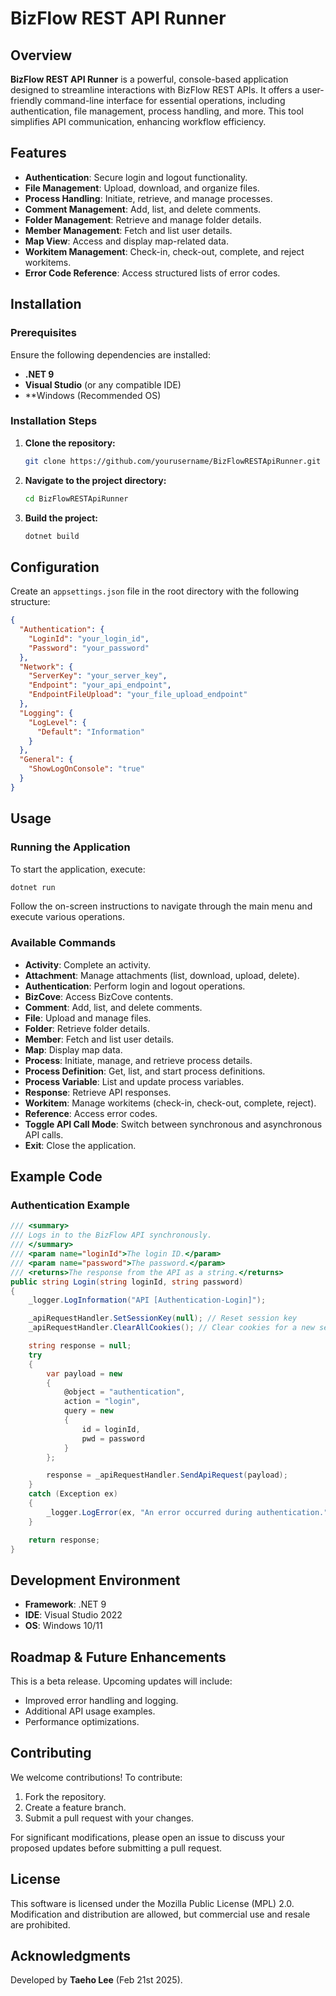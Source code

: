 # BizFlow REST API Runner


## Overview

**BizFlow REST API Runner** is a powerful, console-based application designed to streamline interactions with BizFlow REST APIs. It offers a user-friendly command-line interface for essential operations, including authentication, file management, process handling, and more. This tool simplifies API communication, enhancing workflow efficiency.

## Features

- **Authentication**: Secure login and logout functionality.
- **File Management**: Upload, download, and organize files.
- **Process Handling**: Initiate, retrieve, and manage processes.
- **Comment Management**: Add, list, and delete comments.
- **Folder Management**: Retrieve and manage folder details.
- **Member Management**: Fetch and list user details.
- **Map View**: Access and display map-related data.
- **Workitem Management**: Check-in, check-out, complete, and reject workitems.
- **Error Code Reference**: Access structured lists of error codes.

## Installation

### Prerequisites
Ensure the following dependencies are installed:
- **.NET 9**
- **Visual Studio** (or any compatible IDE)
- **Windows (Recommended OS)

### Installation Steps

1. **Clone the repository:**
   ```sh
   git clone https://github.com/yourusername/BizFlowRESTApiRunner.git
   ```
2. **Navigate to the project directory:**
   ```sh
   cd BizFlowRESTApiRunner
   ```
3. **Build the project:**
   ```sh
   dotnet build
   ```

## Configuration

Create an `appsettings.json` file in the root directory with the following structure:

```json
{
  "Authentication": {
    "LoginId": "your_login_id",
    "Password": "your_password"
  },
  "Network": {
    "ServerKey": "your_server_key",
    "Endpoint": "your_api_endpoint",
    "EndpointFileUpload": "your_file_upload_endpoint"
  },
  "Logging": {
    "LogLevel": {
      "Default": "Information"
    }
  },
  "General": {
    "ShowLogOnConsole": "true"
  }
}
```

## Usage

### Running the Application
To start the application, execute:
```sh
dotnet run
```
Follow the on-screen instructions to navigate through the main menu and execute various operations.

### Available Commands
- **Activity**: Complete an activity.
- **Attachment**: Manage attachments (list, download, upload, delete).
- **Authentication**: Perform login and logout operations.
- **BizCove**: Access BizCove contents.
- **Comment**: Add, list, and delete comments.
- **File**: Upload and manage files.
- **Folder**: Retrieve folder details.
- **Member**: Fetch and list user details.
- **Map**: Display map data.
- **Process**: Initiate, manage, and retrieve process details.
- **Process Definition**: Get, list, and start process definitions.
- **Process Variable**: List and update process variables.
- **Response**: Retrieve API responses.
- **Workitem**: Manage workitems (check-in, check-out, complete, reject).
- **Reference**: Access error codes.
- **Toggle API Call Mode**: Switch between synchronous and asynchronous API calls.
- **Exit**: Close the application.

## Example Code

### Authentication Example

```csharp
/// <summary>
/// Logs in to the BizFlow API synchronously.
/// </summary>
/// <param name="loginId">The login ID.</param>
/// <param name="password">The password.</param>
/// <returns>The response from the API as a string.</returns>
public string Login(string loginId, string password)
{
    _logger.LogInformation("API [Authentication-Login]");

    _apiRequestHandler.SetSessionKey(null); // Reset session key
    _apiRequestHandler.ClearAllCookies(); // Clear cookies for a new session

    string response = null;
    try
    {
        var payload = new
        {
            @object = "authentication",
            action = "login",
            query = new
            {
                id = loginId,
                pwd = password
            }
        };

        response = _apiRequestHandler.SendApiRequest(payload);
    }
    catch (Exception ex)
    {
        _logger.LogError(ex, "An error occurred during authentication.");
    }

    return response;
}
```

## Development Environment

- **Framework**: .NET 9
- **IDE**: Visual Studio 2022
- **OS**: Windows 10/11

## Roadmap & Future Enhancements
This is a beta release. Upcoming updates will include:
- Improved error handling and logging.
- Additional API usage examples.
- Performance optimizations.

## Contributing

We welcome contributions! To contribute:
1. Fork the repository.
2. Create a feature branch.
3. Submit a pull request with your changes.

For significant modifications, please open an issue to discuss your proposed updates before submitting a pull request.

## License

This software is licensed under the Mozilla Public License (MPL) 2.0.
Modification and distribution are allowed, but commercial use and resale are prohibited.

## Acknowledgments
Developed by **Taeho Lee** (Feb 21st 2025).

